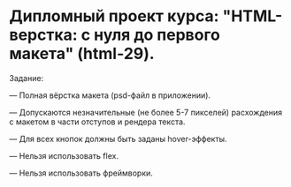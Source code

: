 # Дипломный проект курса: "HTML-верстка: с нуля до первого макета" (html-29).
Задание:

— Полная вёрстка макета (psd-файл в приложении).

— Допускаются незначительные (не более 5-7 пикселей) расхождения с макетом в части отступов и рендера текста.

— Для всех кнопок должны быть заданы hover-эффекты.

— Нельзя использовать flex.

— Нельзя использовать фреймворки.
